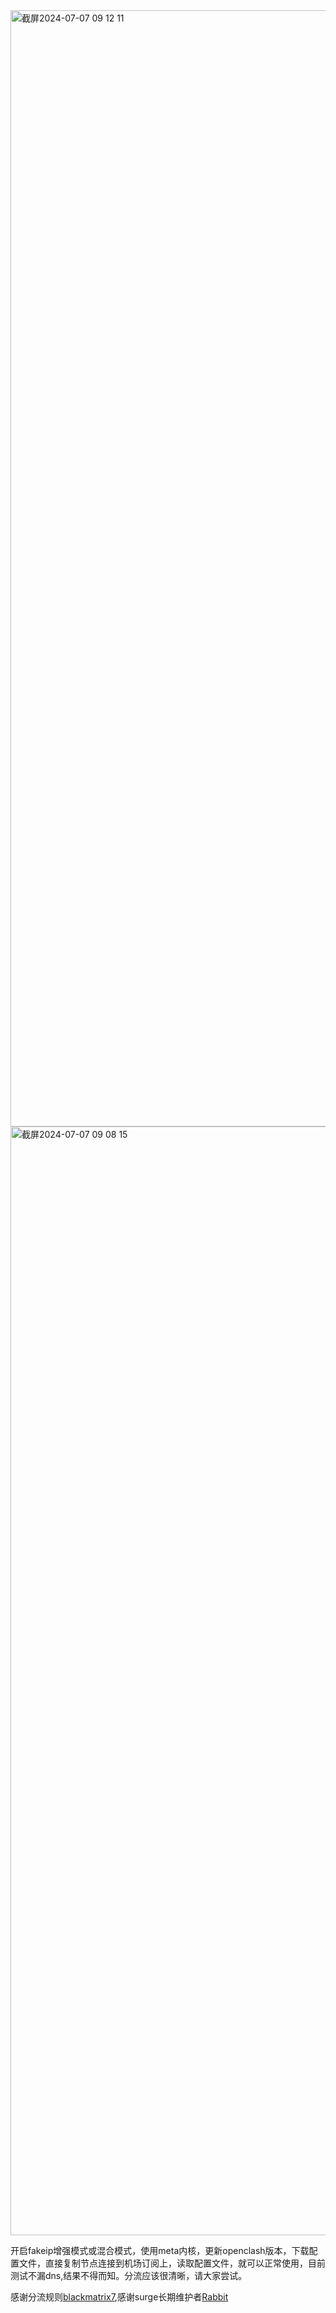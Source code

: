 

<img width="1786" alt="截屏2024-07-07 09 12 11" src="https://github.com/kevin198346/Openclash-/assets/159131525/d83ab539-018b-495f-a225-48a00902f8ea">

<img width="1774" alt="截屏2024-07-07 09 08 15" src="https://github.com/kevin198346/Openclash-/assets/159131525/cd81b08c-6faa-48b2-8315-921725dc9223">


开启fakeip增强模式或混合模式，使用meta内核，更新openclash版本，下载配置文件，直接复制节点连接到机场订阅上，读取配置文件，就可以正常使用，目前测试不漏dns,结果不得而知。分流应该很清晰，请大家尝试。

感谢分流规则[blackmatrix7](https://github.com/blackmatrix7),感谢surge长期维护者[Rabbit](https://github.com/Rabbit-Spec)
